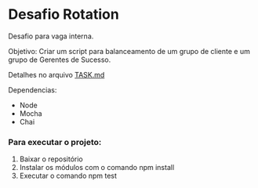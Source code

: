 # Desafio Rotation

Desafio para vaga interna.

Objetivo: Criar um script para balanceamento de um grupo de cliente e um grupo de Gerentes de Sucesso.

Detalhes no arquivo <a href="./TASK.md">TASK.md</a>

Dependencias:

-   Node
-   Mocha
-   Chai

### Para executar o projeto:

1. Baixar o repositório
2. Instalar os módulos com o comando npm install
3. Executar o comando npm test
